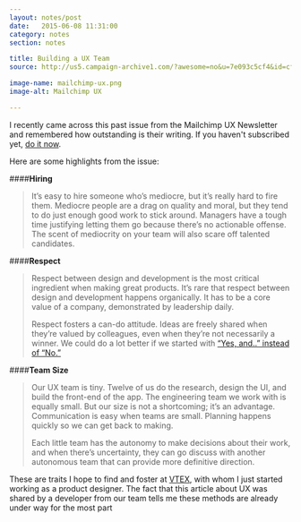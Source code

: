 ```yaml
---
layout: notes/post
date:   2015-06-08 11:31:00
category: notes
section: notes

title: Building a UX Team
source: http://us5.campaign-archive1.com/?awesome=no&u=7e093c5cf4&id=cfe9dbcac8

image-name: mailchimp-ux.png
image-alt: Mailchimp UX

---
```


I recently came across this past issue from the Mailchimp UX Newsletter and remembered how outstanding is their writing. If you haven't subscribed yet, [do it now](http://www.theuxnewsletter.com/). 

Here are some highlights from the issue:

####**Hiring**

> It’s easy to hire someone who’s mediocre, but it’s really hard to fire them. Mediocre people are a drag on quality and moral, but they tend to do just enough good work to stick around. Managers have a tough time justifying letting them go because there’s no actionable offense. The scent of mediocrity on your team will also scare off talented candidates.

####**Respect**

>Respect between design and development is the most critical ingredient when making great products. It’s rare that respect between design and development happens organically. It has to be a core value of a company, demonstrated by leadership daily. 
>
>Respect fosters a can-do attitude. Ideas are freely shared when they’re valued by colleagues, even when they’re not necessarily a winner. We could do a lot better if we started with [“Yes, and..” instead of “No.”](http://www.jesterzimprov.com/fundamental-improv-principles/)

####**Team Size**

>Our UX team is tiny. Twelve of us do the research, design the UI, and build the front-end of the app. The engineering team we work with is equally small. But our size is not a shortcoming; it’s an advantage. Communication is easy when teams are small. Planning happens quickly so we can get back to making.
>
>Each little team has the autonomy to make decisions about their work, and when there’s uncertainty, they can go discuss with another autonomous team that can provide more definitive direction.

These are traits I hope to find and foster at [VTEX](http://www.vtex.com/), with whom I just started working as a product designer. The fact that this article about UX was shared by a developer from our team tells me these methods are already under way for the most part <i class="twa twa-smile"></i>
